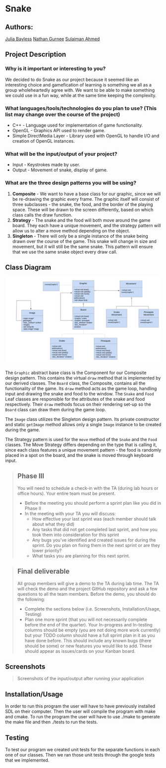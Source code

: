 # Snake
 ## Authors:
 [Julia Bayless](https://github.com/jbayl006)
 [Nathan Gurnee](https://github.com/nathangurnee)
 [Sulaiman Ahmed](https://github.com/sulaiman-ahmed)
 
## Project Description
### Why is it important or interesting to you?
  We decided to do Snake as our project because it seemed like an interesting choice and gamefication of learning is something we all as a group wholeheartedly agree with. We want to be able to make something we could use in a fun way,  while at the same time keeping the complexity.
 ### What languages/tools/technologies do you plan to use? (This list may change over the course of the project)
 * C++ - Language used for implementation of game functionality.
 * OpenGL - Graphics API used to render game.
 * Simple DirectMedia Layer - Library used with OpenGL to handle I/O and creation of OpenGL instances.
 ### What will be the input/output of your project?
 * Input - Keystrokes made by user.
 * Output - Movement of snake, display of game.
 ### What are the three design patterns you will be using?
 1. **Composite** - We want to have a base class for our graphic, since we will be re-drawing the graphic every frame. The graphic itself will consist of three subclasses - the snake, the food, and the border of the playing space. These will be drawn to the screen differently, based on which class calls the draw function.
 2. **Strategy** - The snake and the food will both move around the game board. They each have a unique movement, and the strategy pattern will allow us to alter a move method depending on the object.
 3. **Singleton** - There will only be a single instance of the snake being drawn over the course of the game. This snake will change in size and movement, but it will still be the same snake. This pattern will ensure that we use the same snake object every draw call.

## Class Diagram
 ![Class Diagram](class-diagram.png)
 
The `Graphic` abstract base class is the Component for our Composite design pattern. This contains the virtual `draw` method that is implemented by our derived classes. The `Board` class, the Composite, contains all the functionality of the game. Its `draw` method acts as the game loop, handling input and drawing the snake and food to the window. The `Snake` and `Food` Leaf classes are responsible for the attributes of the snake and food respectively. Their `draw` methods focus on their rendering set-up so the `Board` class can draw them during the game loop.

The `Image` class utilizes the Singleton design pattern. Its private constructor and static `getImage` method allows only a single `Image` instance to be created during the game.

The Strategy pattern is used for the `move` method of the `Snake` and the `Food` classes. The Move Strategy differs depending on the type that is calling it, since each class features a unique movement pattern - the food is randomly placed in a spot on the board, and the snake is moved through keyboard input.  
 
 > ## Phase III
 > You will need to schedule a check-in with the TA (during lab hours or office hours). Your entire team must be present. 
 > * Before the meeting you should perform a sprint plan like you did in Phase II
 > * In the meeting with your TA you will discuss: 
 >   - How effective your last sprint was (each member should talk about what they did)
 >   - Any tasks that did not get completed last sprint, and how you took them into consideration for this sprint
 >   - Any bugs you've identified and created issues for during the sprint. Do you plan on fixing them in the next sprint or are they lower priority?
 >   - What tasks you are planning for this next sprint.

 > ## Final deliverable
 > All group members will give a demo to the TA during lab time. The TA will check the demo and the project GitHub repository and ask a few questions to all the team members. 
 > Before the demo, you should do the following:
 > * Complete the sections below (i.e. Screenshots, Installation/Usage, Testing)
 > * Plan one more sprint (that you will not necessarily complete before the end of the quarter). Your In-progress and In-testing columns should be empty (you are not doing more work currently) but your TODO column should have a full sprint plan in it as you have done before. This should include any known bugs (there should be some) or new features you would like to add. These should appear as issues/cards on your Kanban board. 
 ## Screenshots
 > Screenshots of the input/output after running your application
 ## Installation/Usage
 In order to run this program the user will have to have previously installed SDL on their computer. Then the user will compile the program with make and cmake. To run the program the user will have to use ./make to generate the make file and then ./tests to run the tests.
 ## Testing
 To test our program we created unit tests for the separate functions in each one of our classes. Then we ran those unit tests through the google tests that we implemented.
 
